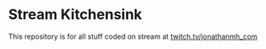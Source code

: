 # Stream Kitchensink

This repository is for all stuff coded on stream at [twitch.tv/jonathanmh_com](https://twitch.tv/jonathanmh_com)